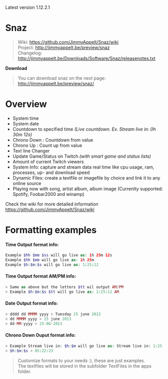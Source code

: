 Latest version 1.12.2.1

# Snaz
>Wiki: https://github.com/JimmyAppelt/Snaz/wiki  
>Project: http://jimmyappelt.be/preview/snaz  
>Changelog: http://jimmyappelt.be/Downloads/Software/Snaz/releasenotes.txt  

**Download**

>You can download snaz on the next page:  
>http://jimmyappelt.be/preview/snaz/

# Overview

* System time
* System date
* Countdown to specified time *(Live countdown. Ex. Stream live in: 0h 30m 12s)*
* Chrono Down : Countdown from value  
* Chrono Up : Count up from value
* Text line Changer
* Update Game/Status on Twitch *(with smart game and status lists)*
* Amount of current Twitch viewers
* System Info: capture and stream data real time like cpu usage, ram, processes, up- and download speed
* Dynamic Files: create a textfile or imagefile by choice and link it to any online source
* Playing now with song, artist album, album image (Currenlty supported: Spotify, Foobar2000 and winamp)

Check the wiki for more detailed information https://github.com/JimmyAppelt/Snaz/wiki

# Formatting examples
#### Time Output format info:
```php
Example $hh $mm $ss will go live as: 1h 25m 12s  
Example $hh $mm will go live as: 1h 25m  
Example $h:$m:$s will go live as: 1:25:12  
```
#### Time Output format AM/PM info: 
```php
> Same as above but the letters $tt wil output AM/PM  
> Example $h:$m:$s $tt will go live as: 1:25:12 AM  
```
#### Date Output format info:
```php
> dddd dd MMMM yyyy > Tuesday 25 june 2013  
> dd MMMM yyyy > 25 june 2013  
> dd-MM-yyyy > 25-06-2013  
```
#### Chrono Down Ouput format info: 
```php
> Example Stream live in: $h:$m will go live as: Stream live in: 1:25
> $h:$m:$s > 05:22:23  
```

> Customize formats to your needs :), these are just examples.  
> The textfiles will be stored in the subfolder TextFiles in the apps folder.  
